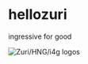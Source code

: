 # hellozuri
ingressive for good

![Zuri/HNG/i4g logos](https://res.cloudinary.com/zuri-team/image/upload/zuriboard/tenant-logo/ms5faj5pae6nd03wazk1.png)
